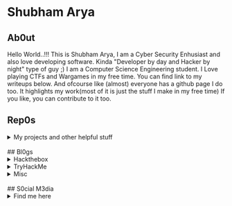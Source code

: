 # Shubham Arya

## Ab0ut
Hello World..!!! This is Shubham Arya, I am a Cyber Security Enhusiast and also love developing software.
Kinda "Developer by day and Hacker by night" type of guy ;)
I am a Computer Science Engineering student. I Love playing CTFs and Wargames in my free time.
You can find link to my writeups below.
And ofcourse like (almost) everyone has a github page I do too.
It highlights my work(most of it is just the stuff I make in my free time)
If you like, you can contribute to it too.

## Rep0s
<details>
  <summary>My projects and other helpful stuff</summary>
  <p><a href="https://github.com/mrjoker05/LazyScripts">LazyScripts</a></p>
  <p><a href="https://github.com/mrjoker05/HTB-Recon">HTB-Recon</a></p>
  <p><a href="https://github.com/mrjoker05/Lazy-Share">LazyShare</a></p>
  <p><a href="https://github.com/mrjoker05/New-Feed">New-Feed</a></p>
  <p><a href="https://github.com/mrjoker05/Algos_and_DataStructures">Algos & Data Structures</a></p>
  <p><a href="https://github.com/mrjoker05/Competetive-Programming">Coding</a></p>
  <p><a href="https://github.com/mrjoker05/Learn_Python3">Learn Python3</a></p>
</details>

<br>
## Bl0gs
<details>
  <summary>Hackthebox</summary>
  <p><a href="https://medium.com/@mrjoker05/hack-the-box-methodology-bde149ff4251">Hackthebox Methodology</a></p>
  <p><a href="https://medium.com/@mrjoker05/traceback-hackthebox-writeup-1501907a1fc5">TraceBack Hackthebox</a></p>
  <p><a href="https://medium.com/@mrjoker05/traverxec-writeup-hackthebox-75af741fb43a">Traverxec Hackthebox</a></p>
  <p><a href="https://medium.com/@mrjoker05/postman-hackthebox-quick-walkthrough-22a82761a69a">Postman Hackthebox</a></p>
</details>
   
<details>
  <summary>TryHackMe</summary>
  <p><a href="">Coming Soon</a></p>
</details>

<details>
  <summary>Misc</summary>
  <p><a href="https://medium.com/@mrjoker05/hello-world-6439f812355f">Hello World</a></p>
</details>

<br>
## S0cial M3dia
<details>
  <summary>Find me here</summary>
  <p><a href="https://medium.com/@mrjoker05">Medium</a></p>
  <p><a href="https://twitter.com/iam_shubhamarya">Twitter</a></p>
  <p><a href="https://www.reddit.com/user/iamnobody_8">Reddit</a></p>
</details>
